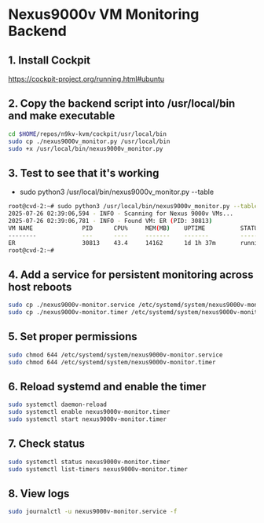 # Nexus9000v VM Monitoring Backend

## 1. Install Cockpit

https://cockpit-project.org/running.html#ubuntu

## 2. Copy the backend script into /usr/local/bin and make executable

```bash
cd $HOME/repos/n9kv-kvm/cockpit/usr/local/bin
sudo cp ./nexus9000v_monitor.py /usr/local/bin
sudo +x /usr/local/bin/nexus9000v_monitor.py
```

## 3. Test to see that it's working

- sudo python3 /usr/local/bin/nexus9000v_monitor.py --table

```bash
root@cvd-2:~# sudo python3 /usr/local/bin/nexus9000v_monitor.py --table
2025-07-26 02:39:06,594 - INFO - Scanning for Nexus 9000v VMs...
2025-07-26 02:39:06,781 - INFO - Found VM: ER (PID: 30813)
VM NAME              PID      CPU%     MEM(MB)    UPTIME          STATUS    
--------             ---      ----     -------    -------         ------    
ER                   30813    43.4     14162      1d 1h 37m       running   
root@cvd-2:~# 
```

## 4. Add a service for persistent monitoring across host reboots

```bash
sudo cp ./nexus9000v-monitor.service /etc/systemd/system/nexus9000v-monitor.service
sudo cp ./nexus9000v-monitor.timer /etc/systemd/system/nexus9000v-monitor.timer
```

## 5. Set proper permissions

```bash
sudo chmod 644 /etc/systemd/system/nexus9000v-monitor.service
sudo chmod 644 /etc/systemd/system/nexus9000v-monitor.timer
```

## 6. Reload systemd and enable the timer

```bash
sudo systemctl daemon-reload
sudo systemctl enable nexus9000v-monitor.timer
sudo systemctl start nexus9000v-monitor.timer
```

## 7. Check status

```bash
sudo systemctl status nexus9000v-monitor.timer
sudo systemctl list-timers nexus9000v-monitor.timer
```

## 8. View logs

```bash
sudo journalctl -u nexus9000v-monitor.service -f
```
